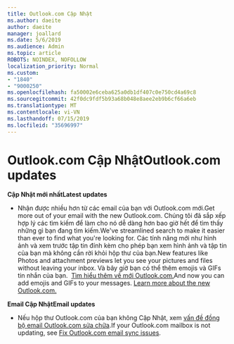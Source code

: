 ```yaml
---
title: Outlook.com Cập Nhật
ms.author: daeite
author: daeite
manager: joallard
ms.date: 5/6/2019
ms.audience: Admin
ms.topic: article
ROBOTS: NOINDEX, NOFOLLOW
localization_priority: Normal
ms.custom:
- "1840"
- "9000250"
ms.openlocfilehash: fa50002e6ceba625a0db1df407c0e750cd4a69c8
ms.sourcegitcommit: 42f0dc9fdf5b93a68b048e8aee2eb9b6cf66a6eb
ms.translationtype: MT
ms.contentlocale: vi-VN
ms.lasthandoff: 07/15/2019
ms.locfileid: "35696997"
---
```

# <a name="outlookcom-updates"></a><span data-ttu-id="2beeb-102">Outlook.com Cập Nhật</span><span class="sxs-lookup"><span data-stu-id="2beeb-102">Outlook.com updates</span></span>

<span data-ttu-id="2beeb-103">**Cập Nhật mới nhất**</span><span class="sxs-lookup"><span data-stu-id="2beeb-103">**Latest updates**</span></span>

- <span data-ttu-id="2beeb-104">Nhận được nhiều hơn từ các email của bạn với Outlook.com mới.</span><span class="sxs-lookup"><span data-stu-id="2beeb-104">Get more out of your email with the new Outlook.com.</span></span> <span data-ttu-id="2beeb-105">Chúng tôi đã sắp xếp hợp lý các tìm kiếm để làm cho nó dễ dàng hơn bao giờ hết để tìm thấy những gì bạn đang tìm kiếm.</span><span class="sxs-lookup"><span data-stu-id="2beeb-105">We've streamlined search to make it easier than ever to find what you're looking for.</span></span> <span data-ttu-id="2beeb-106">Các tính năng mới như hình ảnh và xem trước tập tin đính kèm cho phép bạn xem hình ảnh và tập tin của bạn mà không cần rời khỏi hộp thư của bạn.</span><span class="sxs-lookup"><span data-stu-id="2beeb-106">New features like Photos and attachment previews let you see your pictures and files without leaving your inbox.</span></span> <span data-ttu-id="2beeb-107">Và bây giờ bạn có thể thêm emojis và GIFs tin nhắn của bạn.  [Tìm hiểu thêm về mới Outlook.com.](https://support.office.com/article/40676ad0-c831-45ac-a023-5be633be798d?wt.mc_id=Office_Outlook_com_Alchemy)</span><span class="sxs-lookup"><span data-stu-id="2beeb-107">And now you can add emojis and GIFs to your messages. [Learn more about the new Outlook.com.](https://support.office.com/article/40676ad0-c831-45ac-a023-5be633be798d?wt.mc_id=Office_Outlook_com_Alchemy)</span></span>

<span data-ttu-id="2beeb-108">**Email Cập Nhật**</span><span class="sxs-lookup"><span data-stu-id="2beeb-108">**Email updates**</span></span>

- <span data-ttu-id="2beeb-109">Nếu hộp thư Outlook.com của bạn không Cập Nhật, xem [vấn đề đồng bộ email Outlook.com sửa chữa](https://support.office.com/article/d39e3341-8d79-4bf1-b3c7-ded602233642?wt.mc_id=Office_Outlook_com_Alchemy).</span><span class="sxs-lookup"><span data-stu-id="2beeb-109">If your Outlook.com mailbox is not updating, see [Fix Outlook.com email sync issues](https://support.office.com/article/d39e3341-8d79-4bf1-b3c7-ded602233642?wt.mc_id=Office_Outlook_com_Alchemy).</span></span>